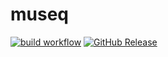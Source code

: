 # museq

[![build workflow](https://github.com/schollz/museq/actions/workflows/build.yml/badge.svg)](https://github.com/schollz/museq/actions/workflows/build.yml) [![GitHub Release](https://img.shields.io/github/v/release/schollz/museq)](https://github.com/schollz/museq/releases/latest)
